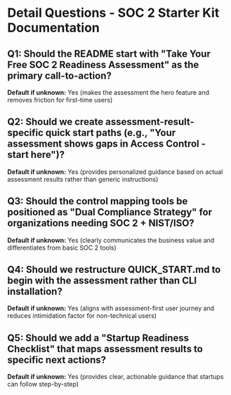 # Detail Questions - SOC 2 Starter Kit Documentation

## Q1: Should the README start with "Take Your Free SOC 2 Readiness Assessment" as the primary call-to-action?
**Default if unknown:** Yes (makes the assessment the hero feature and removes friction for first-time users)

## Q2: Should we create assessment-result-specific quick start paths (e.g., "Your assessment shows gaps in Access Control - start here")?
**Default if unknown:** Yes (provides personalized guidance based on actual assessment results rather than generic instructions)

## Q3: Should the control mapping tools be positioned as "Dual Compliance Strategy" for organizations needing SOC 2 + NIST/ISO?
**Default if unknown:** Yes (clearly communicates the business value and differentiates from basic SOC 2 tools)

## Q4: Should we restructure QUICK_START.md to begin with the assessment rather than CLI installation?
**Default if unknown:** Yes (aligns with assessment-first user journey and reduces intimidation factor for non-technical users)

## Q5: Should we add a "Startup Readiness Checklist" that maps assessment results to specific next actions?
**Default if unknown:** Yes (provides clear, actionable guidance that startups can follow step-by-step)